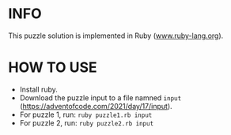 # INFO
This puzzle solution is implemented in Ruby (www.ruby-lang.org).

# HOW TO USE
- Install ruby.
- Download the puzzle input to a file namned `input` (https://adventofcode.com/2021/day/17/input).
- For puzzle 1, run: `ruby puzzle1.rb input`
- For puzzle 2, run: `ruby puzzle2.rb input`

